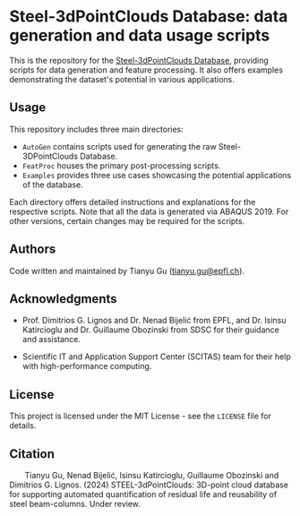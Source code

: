 # Steel-3dPointClouds Database: data generation and data usage scripts

This is the repository for the [Steel-3dPointClouds Database](https://github.com/GuGuaTT/STEEL-3dPointClouds), providing scripts for data generation and feature processing. It also offers examples demonstrating the dataset's potential in various applications.

## Usage

This repository includes three main directories: 

- `AutoGen` contains scripts used for generating the raw Steel-3DPointClouds Database.
- `FeatProc` houses the primary post-processing scripts.
- `Examples` provides three use cases showcasing the potential applications of the database.

Each directory offers detailed instructions and explanations for the respective scripts. Note that all the data is generated via ABAQUS 2019. For other versions, certain changes may be required for the scripts.

## Authors

Code written and maintained by Tianyu Gu ([tianyu.gu@epfl.ch](mailto:tianyu.gu@epfl.ch)).

## Acknowledgments

- Prof. Dimitrios G. Lignos and Dr. Nenad Bijelić from EPFL, and Dr. Isinsu Katircioglu and Dr. Guillaume Obozinski from SDSC for their guidance and assistance.

- Scientific IT and Application Support Center (SCITAS) team for their help with high-performance computing.

## License

This project is licensed under the MIT License - see the `LICENSE` file for details.

## Citation

&nbsp;&nbsp;&nbsp;&nbsp;&nbsp;&nbsp; Tianyu Gu, Nenad Bijelić, Isinsu Katircioglu, Guillaume Obozinski and Dimitrios G. Lignos. (2024) STEEL-3dPointClouds: 3D-point cloud database for supporting automated quantification of residual life and reusability of steel beam-columns. Under review.
